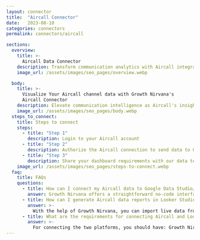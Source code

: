 ```yaml
---
layout: connector
title:  "Aircall Connector"
date:   2023-08-10
categories: connectors
permalink: connectors/aircall

sections:
  overview:
    title: >-
      Aircall Data Connector
    description: Transform communication analytics with Aircall integration. Combine Aircall's insightful call data with Looker Studio's analytics, unveiling patterns, trends, and performance metrics that elevate your communication strategies and customer interactions.
    image_url: /assets/images/seo_pages/overview.webp

  body:
    title: >-
      Visualize Your Aircall channel data with Growth Nirvana's
      Aircall Connector
    description: Elevate communication intelligence as Aircall's insights converge with Looker Studio's analytical capabilities.
    image_url: /assets/images/seo_pages/body.webp
  steps_to_connect:
    title: Steps to connect
    steps:
      - title: "Step 1"
        description: Login to your Aircall account
      - title: "Step 2"
        description: Authorize the Aircall connection to send data to Growth Nirvana
      - title: "Step 3"
        description: Share your dashboard requirements with our data team. We will build the report for you.
    image_url: /assets/images/seo_pages/steps-to-connect.webp
  faq:
    title: FAQs
    questions:
      - title: How can I connect my Aircall data to Google Data Studio/Looker Studio?
        answer: Growth Nirvana offers a straightforward no-code interface to connect to Aircall data sources.
      - title: How can I generate Aircall data reports in Looker Studio?
        answer: >-
          With the help of Growth Nirvana, you can import live data from Aircall into Looker Studio. These data can be viewed in charts, tables, and dashboards to generate branded reports that can be shared instantly.
      - title: What are the requirements for connecting Aircall and Looker Studio?
        answer: >-
          For connecting the two platforms, you should have: Growth Nirvana Account and Aircall Ads Account
---
```

